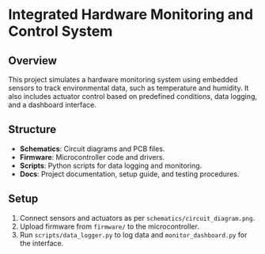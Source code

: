 
# Integrated Hardware Monitoring and Control System

## Overview
This project simulates a hardware monitoring system using embedded sensors to track environmental data, such as temperature and humidity. It also includes actuator control based on predefined conditions, data logging, and a dashboard interface.

## Structure
- **Schematics**: Circuit diagrams and PCB files.
- **Firmware**: Microcontroller code and drivers.
- **Scripts**: Python scripts for data logging and monitoring.
- **Docs**: Project documentation, setup guide, and testing procedures.

## Setup
1. Connect sensors and actuators as per `schematics/circuit_diagram.png`.
2. Upload firmware from `firmware/` to the microcontroller.
3. Run `scripts/data_logger.py` to log data and `monitor_dashboard.py` for the interface.
